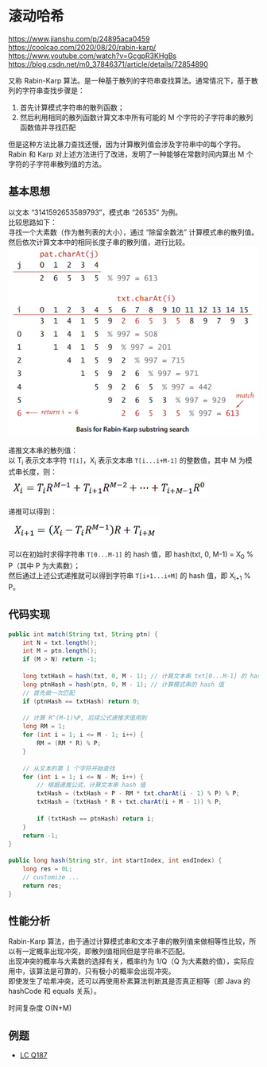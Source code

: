 # 滚动哈希

https://www.jianshu.com/p/24895aca0459  
https://coolcao.com/2020/08/20/rabin-karp/  
https://www.youtube.com/watch?v=GcgpR3KHgBs  
https://blog.csdn.net/m0_37846371/article/details/72854890  
  
又称 Rabin-Karp 算法。是一种基于散列的字符串查找算法。通常情况下，基于散列的字符串查找步骤是：  
1. 首先计算模式字符串的散列函数；
2. 然后利用相同的散列函数计算文本中所有可能的 M 个字符的子字符串的散列函数值并寻找匹配

但是这种方法比暴力查找还慢，因为计算散列值会涉及字符串中的每个字符。Rabin 和 Karp 对上述方法进行了改进，发明了一种能够在常数时间内算出 M 个字符的子字符串散列值的方法。  
  
## 基本思想
以文本 “3141592653589793”，模式串 “26535” 为例。  
比较思路如下：  
寻找一个大素数（作为散列表的大小），通过 “除留余数法” 计算模式串的散列值。然后依次计算文本中的相同长度子串的散列值，进行比较。  
![](./Rolling%20Hash.png)  

递推文本串的散列值：  
以 T<sub>i</sub> 表示文本字符 `T[i]`，X<sub>i</sub> 表示文本串 `T[i...i+M-1]` 的整数值，其中 M 为模式串长度，则：  
![](Rolling%20Hash%201.png)  
  
递推可以得到：  
![](./Rolling%20Hash%202.png)  
  
可以在初始时求得字符串 `T[0...M-1]` 的 hash 值，即 hash(txt, 0, M-1) = X<sub>0</sub> % P（其中 P 为大素数）；  
然后通过上述公式递推就可以得到字符串 `T[i+1...i+M]` 的 hash 值，即 X<sub>i+1</sub> % P。  
  
## 代码实现
```java
public int match(String txt, String ptn) {
    int N = txt.length();
    int M = ptn.length();
    if (M > N) return -1;
 
    long txtHash = hash(txt, 0, M - 1); // 计算文本串 txt[0...M-1] 的 hash 值
    long ptnHash = hash(ptn, 0, M - 1); // 计算模式串的 hash 值
    // 首先做一次匹配
    if (ptnHash == txtHash) return 0;
 
    // 计算 R^(M-1)%P, 后续公式递推求值用到
    long RM = 1;
    for (int i = 1; i <= M - 1; i++) {
        RM = (RM * R) % P;
    }
 
    // 从文本的第 1 个字符开始查找
    for (int i = 1; i <= N - M; i++) {
        // 根据递推公式，计算文本串 hash 值
        txtHash = (txtHash + P - RM * txt.charAt(i - 1) % P) % P;
        txtHash = (txtHash * R + txt.charAt(i + M - 1)) % P;
 
        if (txtHash == ptnHash) return i;
    }
    return -1;
}

public long hash(String str, int startIndex, int endIndex) {
    long res = 0L;
    // customize ...
    return res;
}
```  
  
## 性能分析
Rabin-Karp 算法，由于通过计算模式串和文本子串的散列值来做相等性比较，所以有一定概率出现冲突，即散列值相同但是字符串不匹配。  
出现冲突的概率与大素数的选择有关，概率约为 1/Q（Q 为大素数的值），实际应用中，该算法是可靠的，只有极小的概率会出现冲突。  
即使发生了哈希冲突，还可以再使用朴素算法判断其是否真正相等（即 Java 的 hashCode 和 equals 关系）。  
  
时间复杂度 O(N+M)  
  
## 例题
* [LC Q187](./../Leetcode%20Practices/algorithms/medium/187%20Repeated%20DNA%20Sequences.java)  
